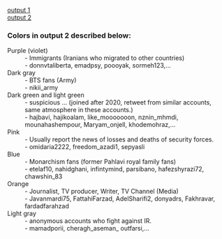 <a href="https://drive.google.com/file/d/1n8JJC7r0t512EhzNiH69IKSs7cY9NtNG/view?usp=share_link"> output 1 </a>
<br>
<a href="https://drive.google.com/file/d/15TsyuYcTIOQXWXiW5tXEf7iJR9Stl55n/view?usp=share_link"> output 2 </a>

<h3>Colors in output 2 described below:</h3>

<dl>
  <dt>Purple (violet)</dt>
  <dd>- Immigrants (Iranians who migrated to other countries)</dd>
  <dd>- donnvtaliberta, emadpsy, poooyak, sormeh123,... </dd>
  
  <dt>Dark gray</dt>
  <dd>- BTS fans (Army)</dd>
  <dd>- nikii_army</dd>

  <dt>Dark green and light green</dt>
  <dd>- suspicious ... (joined after 2020, retweet from similar accounts, same atmosphere in these accounts.) </dd>
  <dd>- hajbavi, hajikoalam, like_mooooooon, nznin_mhmdi, mounahashempour, Maryam_onjell, khodemohraz,...</dd>

  <dt>Pink</dt>
  <dd>- Usually report the news of losses and deaths of security forces.</dd>
  <dd>- omidaria2222, freedom_azadi1, sepyasli</dd>

  <dt>Blue</dt>
  <dd>- Monarchism fans (former Pahlavi royal family fans)</dd>
  <dd>- etelaf10, nahidghani, infintymind, parsibano, hafezshyrazi72, chawshin_83</dd>

  <dt>Orange</dt>
  <dd>- Journalist, TV producer, Writer, TV Channel (Media)</dd>
  <dd>- Javanmardi75, FattahiFarzad, AdelSharifi2, donyadrs, Fakhravar, fardadfarahzad</dd>

  <dt>Light gray</dt>
  <dd>- anonymous accounts who fight against IR. </dd>
  <dd>- mamadporii, cheragh_aseman_ outfarsi,...</dd>
</dl>